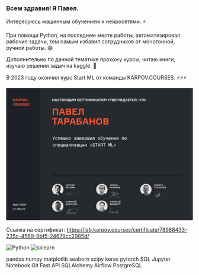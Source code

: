 ### Всем здравия! Я Павел.
Интересуюсь машинным обучением и нейросетями. ⚡

При помощи Python, на последнем месте работы, автоматизировал рабочие задачи, тем самым избавил сотрудников от монотонной, ручной работы. 😄

Дополнительно по данной тематике прохожу курсы, читаю книги, изучаю решения задач на kaggle. 🔭

В 2023 году окончил курс Start ML от команды KARPOV.COURSES. ⚡⚡⚡

![Screenshot_43](https://github.com/pavel76254/pavel76254/blob/main/StartML.png)

Ссылка на сертификат: https://lab.karpov.courses/certificate/78988433-235c-4569-9bf5-24679cc2985d/

![Python](https://img.shields.io/badge/-Python-FFF?style=for-the-badge&logo=python)
![sklearn](https://img.shields.io/badge/scikitlearn-FFF?style=for-the-badge&logo=scikitlearn)

pandas
numpy
matplotlib
seaborn
scipy
keras
pytorch
SQL
Jupyter Notebook
Git
Fast API
SQLAlchemy
Airflow
PostgreSQL
